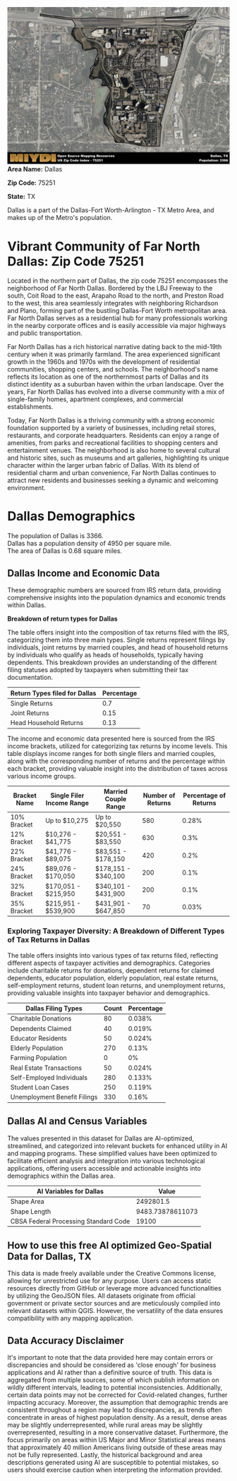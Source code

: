 ![Image Alt Text](../_images/75251.png)
**Area Name:** Dallas

**Zip Code:** 75251

**State:** TX

Dallas is a part of the Dallas-Fort Worth-Arlington - TX Metro Area, and makes up  of the Metro's population.  

# Vibrant Community of Far North Dallas: Zip Code 75251

Located in the northern part of Dallas, the zip code 75251 encompasses the neighborhood of Far North Dallas. Bordered by the LBJ Freeway to the south, Coit Road to the east, Arapaho Road to the north, and Preston Road to the west, this area seamlessly integrates with neighboring Richardson and Plano, forming part of the bustling Dallas-Fort Worth metropolitan area. Far North Dallas serves as a residential hub for many professionals working in the nearby corporate offices and is easily accessible via major highways and public transportation.

Far North Dallas has a rich historical narrative dating back to the mid-19th century when it was primarily farmland. The area experienced significant growth in the 1960s and 1970s with the development of residential communities, shopping centers, and schools. The neighborhood's name reflects its location as one of the northernmost parts of Dallas and its distinct identity as a suburban haven within the urban landscape. Over the years, Far North Dallas has evolved into a diverse community with a mix of single-family homes, apartment complexes, and commercial establishments.

Today, Far North Dallas is a thriving community with a strong economic foundation supported by a variety of businesses, including retail stores, restaurants, and corporate headquarters. Residents can enjoy a range of amenities, from parks and recreational facilities to shopping centers and entertainment venues. The neighborhood is also home to several cultural and historic sites, such as museums and art galleries, highlighting its unique character within the larger urban fabric of Dallas. With its blend of residential charm and urban convenience, Far North Dallas continues to attract new residents and businesses seeking a dynamic and welcoming environment.

# Dallas Demographics

The population of Dallas is 3366.  
Dallas has a population density of 4950 per square mile.  
The area of Dallas is 0.68 square miles.  

## Dallas Income and Economic Data

These demographic numbers are sourced from IRS return data, providing comprehensive insights into the population dynamics and economic trends within Dallas.

**Breakdown of return types for Dallas**

The table offers insight into the composition of tax returns filed with the IRS, categorizing them into three main types. Single returns represent filings by individuals, joint returns by married couples, and head of household returns by individuals who qualify as heads of households, typically having dependents. This breakdown provides an understanding of the different filing statuses adopted by taxpayers when submitting their tax documentation.

| Return Types filed for Dallas                              | Percentage          |
|----------------------------------------------------------|---------------------|
| Single Returns                                            | 0.7 |
| Joint Returns                                             | 0.15 |
| Head Household Returns                                    | 0.13 |

The income and economic data presented here is sourced from the IRS income brackets, utilized for categorizing tax returns by income levels. This table displays income ranges for both single filers and married couples, along with the corresponding number of returns and the percentage within each bracket, providing valuable insight into the distribution of taxes across various income groups.

| Bracket Name       | Single Filer Income Range | Married Couple Range | Number of Returns | Percentage of Returns |
|--------------------|----------------------------|----------------------|-------------------|-----------------------|
| 10% Bracket        | Up to $10,275              | Up to $20,550        | 580 | 0.28% |
| 12% Bracket        | $10,276 - $41,775          | $20,551 - $83,550    | 630 | 0.3% |
| 22% Bracket        | $41,776 - $89,075          | $83,551 - $178,150   | 420 | 0.2% |
| 24% Bracket        | $89,076 - $170,050         | $178,151 - $340,100  | 200 | 0.1% |
| 32% Bracket        | $170,051 - $215,950        | $340,101 - $431,900  | 200 | 0.1% |
| 35% Bracket        | $215,951 - $539,900        | $431,901 - $647,850  | 70 | 0.03% |

### Exploring Taxpayer Diversity: A Breakdown of Different Types of Tax Returns in Dallas

The table offers insights into various types of tax returns filed, reflecting different aspects of taxpayer activities and demographics. Categories include charitable returns for donations, dependent returns for claimed dependents, educator population, elderly population, real estate returns, self-employment returns, student loan returns, and unemployment returns, providing valuable insights into taxpayer behavior and demographics.

| Dallas Filing Types                    | Count | Percentage |
|--------------------------------------|-------|------------|
| Charitable Donations                 | 80 | 0.038% |
| Dependents Claimed                   | 40 | 0.019% |
| Educator Residents                   | 50 | 0.024% |
| Elderly Population                   | 270 | 0.13% |
| Farming Population                   | 0 | 0% |
| Real Estate Transactions             | 50 | 0.024% |
| Self-Employed Individuals            | 280 | 0.133% |
| Student Loan Cases                   | 250 | 0.119% |
| Unemployment Benefit Filings         | 330 | 0.16% |

## Dallas AI and Census Variables

The values presented in this dataset for Dallas are AI-optimized, streamlined, and categorized into relevant buckets for enhanced utility in AI and mapping programs. These simplified values have been optimized to facilitate efficient analysis and integration into various technological applications, offering users accessible and actionable insights into demographics within the Dallas area.

| AI Variables for Dallas | Value |
|-------------|-------|
| Shape Area | 2492801.5 |
| Shape Length | 9483.73878611073 |
| CBSA Federal Processing Standard Code | 19100 |

## How to use this free AI optimized Geo-Spatial Data for Dallas, TX

This data is made freely available under the Creative Commons license, allowing for unrestricted use for any purpose. Users can access static resources directly from GitHub or leverage more advanced functionalities by utilizing the GeoJSON files. All datasets originate from official government or private sector sources and are meticulously compiled into relevant datasets within QGIS. However, the versatility of the data ensures compatibility with any mapping application.

## Data Accuracy Disclaimer
It's important to note that the data provided here may contain errors or discrepancies and should be considered as 'close enough' for business applications and AI rather than a definitive source of truth. This data is aggregated from multiple sources, some of which publish information on wildly different intervals, leading to potential inconsistencies. Additionally, certain data points may not be corrected for Covid-related changes, further impacting accuracy. Moreover, the assumption that demographic trends are consistent throughout a region may lead to discrepancies, as trends often concentrate in areas of highest population density. As a result, dense areas may be slightly underrepresented, while rural areas may be slightly overrepresented, resulting in a more conservative dataset. Furthermore, the focus primarily on areas within US Major and Minor Statistical areas means that approximately 40 million Americans living outside of these areas may not be fully represented. Lastly, the historical background and area descriptions generated using AI are susceptible to potential mistakes, so users should exercise caution when interpreting the information provided.

